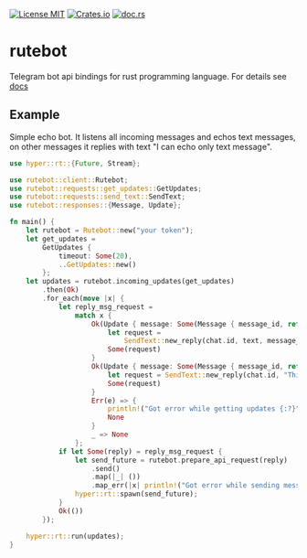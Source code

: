 [![License MIT](https://img.shields.io/badge/license-MIT-blue.svg)](https://github.com/Leonqn/rutebot/LICENSE)
[![Crates.io](https://img.shields.io/crates/v/rutebot.svg)](https://crates.io/crates/rutebot)
[![doc.rs](https://docs.rs/rutebot/badge.svg)](https://docs.rs/rutebot)

# rutebot
Telegram bot api bindings for rust programming language. For details see [docs](https://docs.rs/rutebot)
## Example
Simple echo bot. It listens all incoming messages and echos text messages, on other messages it replies with text "I can echo only text message".
```rust
use hyper::rt::{Future, Stream};

use rutebot::client::Rutebot;
use rutebot::requests::get_updates::GetUpdates;
use rutebot::requests::send_text::SendText;
use rutebot::responses::{Message, Update};

fn main() {
    let rutebot = Rutebot::new("your token");
    let get_updates =
        GetUpdates {
            timeout: Some(20),
            ..GetUpdates::new()
        };
    let updates = rutebot.incoming_updates(get_updates)
        .then(Ok)
        .for_each(move |x| {
            let reply_msg_request =
                match x {
                    Ok(Update { message: Some(Message { message_id, ref chat, text: Some(ref text), .. }), .. }) => {
                        let request =
                            SendText::new_reply(chat.id, text, message_id);
                        Some(request)
                    }
                    Ok(Update { message: Some(Message { message_id, ref chat, .. }), .. }) => {
                        let request = SendText::new_reply(chat.id, "This is not text...", message_id);
                        Some(request)
                    }
                    Err(e) => {
                        println!("Got error while getting updates {:?}", e);
                        None
                    }
                    _ => None
                };
            if let Some(reply) = reply_msg_request {
                let send_future = rutebot.prepare_api_request(reply)
                    .send()
                    .map(|_| ())
                    .map_err(|x| println!("Got error while sending message: {:?}", x));
                hyper::rt::spawn(send_future);
            }
            Ok(())
        });

    hyper::rt::run(updates);
}
```

